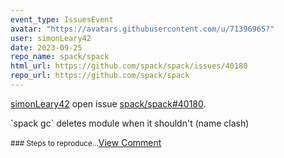 ```yaml
---
event_type: IssuesEvent
avatar: "https://avatars.githubusercontent.com/u/71396965?"
user: simonLeary42
date: 2023-09-25
repo_name: spack/spack
html_url: https://github.com/spack/spack/issues/40180
repo_url: https://github.com/spack/spack
---
```


<a href='https://github.com/simonLeary42' target='_blank'>simonLeary42</a> open issue <a href='https://github.com/spack/spack/issues/40180' target='_blank'>spack/spack#40180</a>.

<p>`spack gc` deletes module when it shouldn't (name clash)</p><small>### Steps to reproduce...</small><a href='https://github.com/spack/spack/issues/40180' target='_blank'>View Comment</a>
